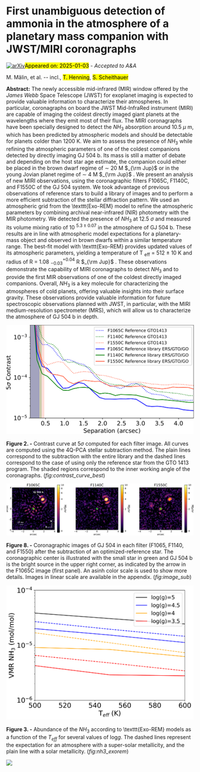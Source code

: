 <div class="macros" style="visibility:hidden;">
$\newcommand{\ensuremath}{}$
$\newcommand{\xspace}{}$
$\newcommand{\object}[1]{\texttt{#1}}$
$\newcommand{\farcs}{{.}''}$
$\newcommand{\farcm}{{.}'}$
$\newcommand{\arcsec}{''}$
$\newcommand{\arcmin}{'}$
$\newcommand{\ion}[2]{#1#2}$
$\newcommand{\textsc}[1]{\textrm{#1}}$
$\newcommand{\hl}[1]{\textrm{#1}}$
$\newcommand{\footnote}[1]{}$
$\newcommand{\mathilde}[1]{\textcolor{orange}{#1}}$
$\newcommand{\anthony}[1]{\textcolor{magenta}{#1}}$</div>



<div id="title">

# First unambiguous detection of ammonia in the atmosphere of a planetary mass companion with JWST/MIRI coronagraphs

</div>
<div id="comments">

[![arXiv](https://img.shields.io/badge/arXiv-2501.00104-b31b1b.svg)](https://arxiv.org/abs/2501.00104)<mark>Appeared on: 2025-01-03</mark> -  _Accepted to A&A_

</div>
<div id="authors">

M. Mâlin, et al. -- incl., <mark>T. Henning</mark>, <mark>S. Scheithauer</mark>

</div>
<div id="abstract">

**Abstract:** The newly accessible mid-infrared (MIR) window offered by the _James Webb_ Space Telescope (JWST) for exoplanet imaging is expected to provide valuable information to characterize their atmospheres.   In particular, coronagraphs on board the JWST Mid-InfraRed instrument (MIRI) are capable of imaging the coldest directly imaged giant planets at the wavelengths where they emit most of their flux.   The MIRI coronagraphs have been specially designed to detect the $NH_3$ absorption around 10.5 $\mu$ m, which has been predicted by atmospheric models and should be detectable for planets colder than 1200 K. We aim to assess the presence of $NH_3$ while refining the atmospheric parameters of one of the coldest companions detected by directly imaging GJ 504 b.   Its mass is still a matter of debate and depending on the host star age estimate, the companion could either be placed in the brown dwarf regime of $\sim$ 20 M $_{\rm Jup}$ or in the young Jovian planet regime of $\sim$ 4 M $_{\rm Jup}$ . We present an analysis of new MIRI observations, using the coronagraphic filters F1065C, F1140C, and F1550C of the GJ 504 system.   We took advantage of previous observations of reference stars to build a library of images and to perform a more efficient subtraction of the stellar diffraction pattern.   We used an atmospheric grid from the \texttt{Exo-REM} model to refine the atmospheric parameters by combining archival near-infrared (NIR) photometry with the MIR photometry. We detected the presence of $NH_3$ at   12.5 $\sigma$ and measured its volume mixing ratio of 10 $^{5.3 \pm 0.07}$ in the atmosphere of GJ 504 b. These results are in line with atmospheric model expectations for a planetary-mass object and observed in brown dwarfs within a similar temperature range.   The best-fit model with \texttt{Exo-REM} provides updated values of its atmospheric parameters, yielding a temperature of T $_\text{eff}$ = 512 $\pm$ 10 K   and radius of R = 1.08 $^{+0.04}_{-0.03}$ R $_{\rm Jup}$ . These observations demonstrate the capability of MIRI coronagraphs to detect $NH_3$ and to provide the first MIR observations of one of the coldest directly imaged companions. Overall,   $NH_3$ is a key molecule for characterizing the  atmospheres of cold planets, offering valuable insights into their surface gravity.   These observations provide valuable information for future spectroscopic observations planned with JWST, in particular, with the MIRI medium-resolution spectrometer (MRS), which will allow us to characterize the atmosphere of GJ 504 b in depth.

</div>

<div id="div_fig1">

<img src="tmp_2501.00104/./figures/Contrast_GJ504_corr.png" alt="Fig2" width="100%"/>

**Figure 2. -** Contrast curve at 5$\sigma$ computed for each filter image.
    All curves are computed using the 4Q-PCA stellar subtraction method.
    The plain lines correspond to the subtraction with the entire library and the dashed lines correspond to the case of using only the reference star from the GTO 1413 program.
    The shaded regions correspond to the inner working angle of the coronagraphs. (*fig:contrast_curve_best*)

</div>
<div id="div_fig2">

<img src="tmp_2501.00104/./figures/GJ504_image_final.png" alt="Fig8" width="100%"/>

**Figure 8. -** Coronagraphic images of GJ 504 in each filter (F1065, F1140, and F1550) after the subtraction of an optimized-reference star.
    The coronagraphic center is illustrated with the small star in green and GJ 504 b is the bright source in the upper right corner, as indicated by the arrow in the F1065C image (first panel).
    An asinh color scale is used to show more details. Images in linear scale are available in the appendix. (*fig:image_sub*)

</div>
<div id="div_fig3">

<img src="tmp_2501.00104/./vmr_NH3_teff_GJ504b_cloud_1sol-vs-10sol.png" alt="Fig3" width="100%"/>

**Figure 3. -** Abundance of the $NH_3$ according to \texttt{Exo-REM} models as a function of the $T_{eff}$ for several values of $\mathrm{log} g$.
    The dashed lines represent the expectation for an atmosphere with a super-solar metallicity, and the plain line with a solar metallicity. (*fig:nh3_exorem*)

</div><div id="qrcode"><img src=https://api.qrserver.com/v1/create-qr-code/?size=100x100&data="https://arxiv.org/abs/2501.00104"></div>